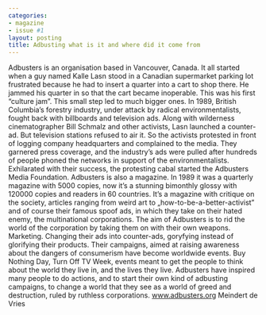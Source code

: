 ```yaml
---
categories:
- magazine
- issue #1
layout: posting
title: Adbusting what is it and where did it come from
---
```


Adbusters is an organisation based in Vancouver, Canada. It all started when a guy
named Kalle Lasn stood in a Canadian supermarket parking lot frustrated because he
had to insert a quarter into a cart to shop there. He jammed his quarter in so that the
cart became inoperable. This was his first “culture jam”.
This small step led to much bigger ones. In 1989, British Columbia’s forestry industry,
under attack by radical environmentalists, fought back with billboards and television
ads. Along with wilderness cinematographer Bill Schmalz and other activists, Lasn
launched a counter-ad. But television stations refused to air it. So the activists protested
in front of logging company headquarters and complained to the media. They garnered
press coverage, and the industry’s ads were pulled after hundreds of people phoned
the networks in support of the environmentalists. Exhilarated with their success, the
protesting cabal started the Adbusters Media Foundation.
Adbusters is also a magazine. In 1989 it was a quarterly magazine with 5000 copies, now
it’s a stunning bimonthly glossy with 120000 copies and readers in 60 countries. It’s a
magazine with critique on the society, articles ranging from weird art to „how-to-be-a-better-activist” and of course their famous spoof ads, in which they take on their hated
enemy, the multinational corporations.
The aim of Adbusters is to rid the world of the corporation by taking them on with
their own weapons. Marketing. Changing their ads into counter-ads, goryfying instead
of glorifying their products. Their campaigns, aimed at raising awareness about the
dangers of consumerism have become worldwide events. Buy Nothing Day, Turn Off
TV Week, events meant to get the people to think about the world they live in, and the
lives they live.
Adbusters have inspired many people to do actions, and to start their own kind
of adbusting campaigns, to change a world that they see as a world of greed and
destruction, ruled by ruthless corporations.
www.adbusters.org
Meindert de Vries